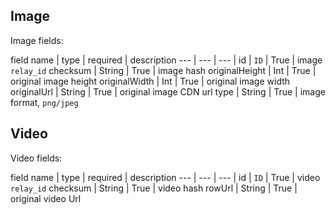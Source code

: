 ## Image

Image fields:

field name | type | required | description
--- | --- | --- |
id | `ID` | True | image `relay_id`
checksum | String | True | image hash
originalHeight | Int | True | original image height
originalWidth | Int  | True | original image width
originalUrl | String | True | original image CDN url
type | String | True | image format, `png/jpeg`

## Video

Video fields:

field name | type | required | description
--- | --- | --- |
id | `ID` | True | video `relay_id`
checksum | String | True | video hash
rowUrl | String | True | original video Url
